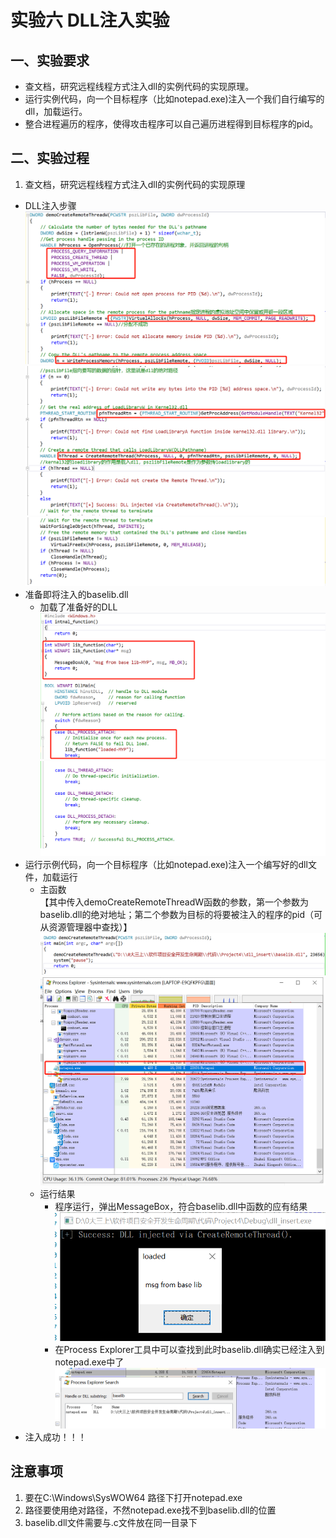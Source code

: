 # 实验六 DLL注入实验

## **一、实验要求**
* 查文档，研究远程线程方式注入dll的实例代码的实现原理。   
* 运行实例代码，向一个目标程序（比如notepad.exe)注入一个我们自行编写的dll，加载运行。    
* 整合进程遍历的程序，使得攻击程序可以自己遍历进程得到目标程序的pid。   

## **二、实验过程**
1. 查文档，研究远程线程方式注入dll的实例代码的实现原理     
  * DLL注入步骤       
    ![](image/vs1.png) 
    ![](image/vs2.png) 
    ![](image/vs3.png)       
  * 准备即将注入的baselib.dll  
    * 加载了准备好的DLL     
  ![](image/base1.png)
  ![](image/base2.png)
* 运行示例代码，向一个目标程序（比如notepad.exe)注入一个编写好的dll文件，加载运行     
  * 主函数      
    【其中传入demoCreateRemoteThreadW函数的参数，第一个参数为baselib.dll的绝对地址；第二个参数为目标的将要被注入的程序的pid（可从资源管理器中查找）】           
    ![](image/main.png) 
    ![](image/资源.png)    
  * 运行结果     
    * 程序运行，弹出MessageBox，符合baselib.dll中函数的应有结果  
    ![](image/弹窗.png)
    * 在Process Explorer工具中可以查找到此时baselib.dll确实已经注入到notepad.exe中了      
    ![](image/查找.png)
* 注入成功！！！     

## **注意事项**
1. 要在C:\Windows\SysWOW64 路径下打开notepad.exe
2. 路径要使用绝对路径，不然notepad.exe找不到baselib.dll的位置
3. baselib.dll文件需要与.c文件放在同一目录下